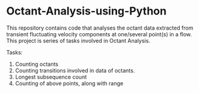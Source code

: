 # Octant-Analysis-using-Python

This repository contains code that analyses the octant data extracted from transient fluctuating velocity components at one/several point(s) in a flow.
This project is series of tasks involved in Octant Analysis.

Tasks:
1. Counting octants
2. Counting transitions involved in data of octants.
3. Longest subsequence count
4. Counting of above points, along with range
